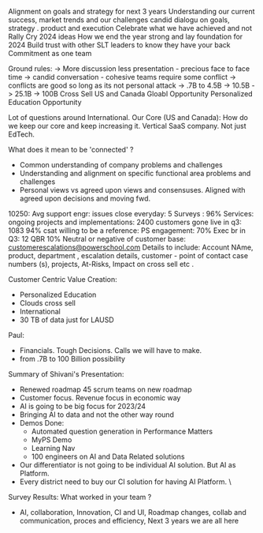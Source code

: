 Alignment on goals and strategy for next 3 years
Understanding our current success, market trends and our challenges
candid dialogu on goals, strategy . product and execution 
Celebrate what we have achieved and not 
Rally Cry 2024 ideas 
How we end the year strong and lay foundation for 2024 
Build trust with other SLT leaders to know they have your back 
Commitment as one team 


Ground rules: 
-> More discussion less presentation - precious face to face time 
-> candid conversation - cohesive teams require some conflict
-> conflicts are good so long as its not personal attack 
-> .7B to 4.5B -> 10.5B -> 25.1B -> 100B Cross Sell US and Canada Gloabl Opportunity Personalized Education Opportunity 

Lot of questions around International. 
Our Core (US and Canada): How do we keep our core and keep increasing it. 
Vertical SaaS company. Not just EdTech. 


What does it mean to be 'connected' ? 
- Common understanding of company problems and challenges 
- Understanding and alignment on specific functional area problems and challenges 
- Personal views vs agreed upon views and consensuses. Aligned with agreed upon decisions and moving fwd. 


10250: 
Avg support engr: issues close everyday: 5
Surveys : 96% 
Services: ongoing projects and implementations: 2400 
customers gone live in q3: 1083 
94% csat 
willing to be a reference: PS engagement: 70% 
Exec br in Q3: 12 QBR 
10% Neutral or negative of customer base: 
customerescalations@powerschool.com 
Details to include: Account NAme, product, department , escalation details, customer - point of contact 
case numbers (s), projects, At-Risks, Impact on cross sell etc . 


Customer Centric Value Creation: 
- Personalized Education 
- Clouds cross sell 
- International 
- 30 TB of data just for LAUSD 


Paul: 
- Financials. Tough Decisions. Calls we will have to make. 
- from .7B to 100 Billion possibility 


Summary of Shivani's Presentation: 
- Renewed roadmap 45 scrum teams on new roadmap 
- Customer focus. Revenue focus in economic way 
- AI is going to be big focus for 2023/24 
- Bringing AI to data and not the other way round 
- Demos Done: 
    - Automated question generation in Performance Matters 
    - MyPS Demo 
    - Learning Nav 
    - 100 engineers on AI and Data Related solutions 
- Our differentiator is not going to be individual AI solution. But AI as Platform. 
- Every district need to buy our CI solution for having AI Platform. \


Survey Results: 
What worked in your team ? 
- AI, collaboration, Innovation, CI and UI, 
Roadmap changes, collab and communication, proces and efficiency, 
Next 3 years we are all here 




